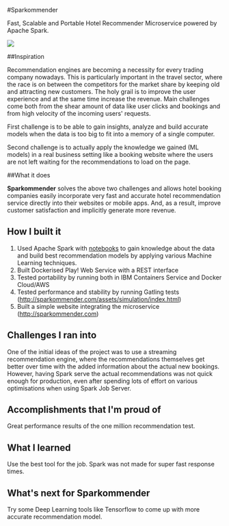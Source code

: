 #Sparkommender

Fast, Scalable and Portable Hotel Recommender Microservice powered by Apache Spark.

<img src="https://cloud.githubusercontent.com/assets/246085/17652299/b3a2f7b0-6270-11e6-8f3b-8c64168b9b2f.png">

##Inspiration

Recommendation engines are becoming a necessity for every trading company nowadays.
This is particularly important in the travel sector,
where the race is on between the competitors for the market share by keeping old and attracting new customers.
The holy grail is to improve the user experience and at the same time increase the revenue.
Main challenges come both from the shear amount of data like user clicks and bookings and from high
velocity of the incoming users' requests.

First challenge is to be able to gain insights, analyze and build accurate models
when the data is too big to fit into a memory of a single computer.

Second challenge is to actually apply the knowledge we gained (ML models)
in a real business setting like a booking website where the users are not left
waiting for the recommendations to load on the page.

##What it does

**Sparkommender** solves the above two challenges and allows hotel booking companies easily incorporate
very fast and accurate hotel recommendation service directly into their
websites or mobile apps. And, as a result, improve customer satisfaction and
implicitly generate more revenue.

## How I built it
1. Used Apache Spark with [notebooks](sparkommender-ml/notebooks) to gain knowledge about the data and build best
recommendation models by applying various Machine Learning techniques.
2. Built Dockerised Play! Web Service with a REST interface
3. Tested portability by running both in IBM Containers Service and Docker Cloud/AWS
4. Tested performance and stability by running Gatling tests (http://sparkommender.com/assets/simulation/index.html)
5. Built a simple website integrating the microservice (http://sparkommender.com)

## Challenges I ran into
One of the initial ideas of the project was to use a streaming recommendation engine, where the recommendations
themselves get better over time with the added information about the actual new bookings.
However, having Spark serve the actual recommendations was not quick enough for production, even
after spending lots of effort on various optimisations when using Spark Job Server.

## Accomplishments that I'm proud of
Great performance results of the one million recommendation test.

## What I learned
Use the best tool for the job. Spark was not made for super fast response times.

## What's next for Sparkommender
Try some Deep Learning tools like Tensorflow to come up with more accurate recommendation model.
